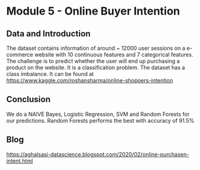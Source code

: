 
# Module 5 -  Online Buyer Intention

## Data and Introduction

The dataset contains information of around ~ 12000 user sessions on a e-commerce website with 10 continuous features and 7 categorical features. The challenge is to predict whether the user will end up purchasing a product on the website. It is a classification problem. The dataset has a class imbalance. It can be found at https://www.kaggle.com/roshansharma/online-shoppers-intention

## Conclusion
We do a NAIVE Bayes, Logistic Regression, SVM and Random Forests for our predictions. Random Forests performs the best with accuracy of 91.5%

## Blog

https://aghalsasi-datascience.blogspot.com/2020/02/online-purchasen-intent.html